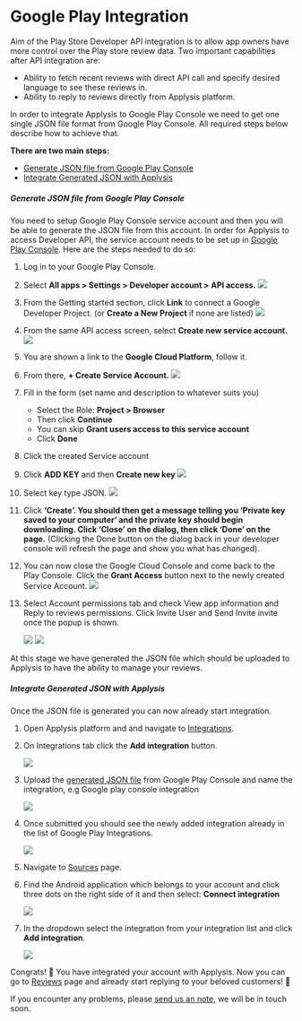 # Google Play Integration

Aim of the Play Store Developer API integration is to allow app owners have more control over the Play store review data. Two important capabilities after API integration are:

-   Ability to fetch recent reviews with direct API call and specify desired language to see these reviews in.
-   Ability to reply to reviews directly from Applysis platform.

In order to integrate Applysis to Google Play Console we need to get one single JSON file format from Google Play Console. All required steps below describe how to achieve that.

**There are two main steps:**

-   [Generate JSON file from Google Play Console](#generate-json-file-from-google-play-console)
-   [Integrate Generated JSON with Applysis](#integrate-generated-json-with-applysis)

##### Generate JSON file from Google Play Console

You need to setup Google Play Console service account and then you will be able to generate the JSON file from this account. In order for Applysis to access Developer API, the service account needs to be set up in [Google Play Console](https://play.google.com/console). Here are the steps needed to do so:

1.  Log in to your Google Play Console.
2.  Select **All apps > Settings > Developer account > API access.**
    ![](assets/google-integration/240517151.png)
3.  From the Getting started section, click **Link** to connect a Google Developer Project. (or **Create a New Project** if none are listed)
    ![](assets/google-integration/240484383.png)
4.  From the same API access screen, select **Create new service account.**
    ![](assets/google-integration/250773547.png)
5.  You are shown a link to the **Google Cloud Platform**, follow it.
6.  From there, **\+ Create Service Account.**
    ![](assets/google-integration/240680992.png)
7.  Fill in the form (set name and description to whatever suits you)
    -   Select the Role: **Project > Browser**
    -   Then click **Continue**
    -   You can skip **Grant users access to this service account**
    -   Click **Done**
8.  Click the created Service account
9.  Click **ADD KEY** and then **Create new key**
    ![](assets/google-integration/250773539.png)
10. Select key type JSON.
    ![](assets/google-integration/240648229.png)
11. Click **‘Create’. You should then get a message telling you ‘Private key saved to your computer’ and the private key should begin downloading. Click ‘Close’ on the dialog, then click ‘Done’ on the page.** (Clicking the Done button on the dialog back in your developer console will refresh the page and show you what has changed).
12. You can now close the Google Cloud Console and come back to the Play Console. Click the **Grant Access** button next to the newly created Service Account.
    ![](assets/google-integration/250773559.png)
13. Select Account permissions tab and check View app information and Reply to reviews permissions. Click Invite User and Send Invite invite once the popup is shown.

    ![](assets/google-integration/250773567.png)
    ![](assets/google-integration/250839068.png)

At this stage we have generated the JSON file which should be uploaded to Applysis to have the ability to manage your reviews.

##### Integrate Generated JSON with Applysis

Once the JSON file is generated you can now already start integration.

1.  Open Applysis platform and and navigate to [Integrations](https://app.applysis.io/integrations).

2.  On Integrations tab click the **Add integration** button.

    ![](assets/google-integration/settings-add-integration.png)

3.  Upload the [generated JSON file](#generate-json) from Google Play Console and name the integration, e.g Google play console integration

    ![](assets/google-integration/add-integration.png)

4.  Once submitted you should see the newly added integration already in the list of Google Play Integrations.

    ![](assets/google-integration/settings-integrations.png)

5.  Navigate to [Sources](https://app.applysis.io/sources) page.

6.  Find the Android application which belongs to your account and click three dots on the right side of it and then select: **Connect integration**

    ![](assets/google-integration/source-three-dots.png)

7.  In the dropdown select the integration from your integration list and click **Add integration**.

    ![](assets/google-integration/select-integration.png)

Congrats! 🎉 You have integrated your account with Applysis. Now you can go to [Reviews](https://app.applysis.io/reviews) page and already start replying to your beloved customers! 🎉

If you encounter any problems, please [send us an note](mailto:contact@applysis.io), we will be in touch soon.
